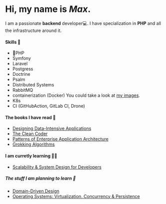 # Hi, my name is *Max*. 
I am a passionate **backend** developer💻. I have specialization in **PHP** and all the infrastructure around it. 
#### Skills 🌠
* :elephant:PHP 
* Symfony
* Laravel
* Postgress
* Doctrine
* Psalm
* Distributed Systems
* RabbitMQ
* containerization (Docker) You could take a look at [my images](https://hub.docker.com/u/fearofcode).
* K8s
* CI (GitHubAction, GitLab CI, Drone)
#### The books I have read 📖
* [Designing Data-Intensive Applications](https://www.amazon.com/Designing-Data-Intensive-Applications-Reliable-Maintainable/dp/1449373321)
* [The Clean Coder](https://www.amazon.com/Clean-Coder-Conduct-Professional-Programmers/dp/0137081073)
* [Patterns of Enterprise Application Architecture](https://www.amazon.com/Patterns-Enterprise-Application-Architecture-Martin/dp/0321127420)
* [Grokking Algorithms](https://www.amazon.com/Grokking-Algorithms-illustrated-programmers-curious/dp/1617292230)

#### I am curretly learning 👨‍🎓
* [Scalability & System Design for Developers](https://www.educative.io/path/scalability-system-design)

##### The stuff I am planning to learn 📃
* [Domain-Driven Design](https://www.amazon.com/Domain-Driven-Design-Tackling-Complexity-Software/dp/0321125215)
* [Operating Systems: Virtualization, Concurrency & Persistence](https://www.educative.io/courses/operating-systems-virtualization-concurrency-persistence)
